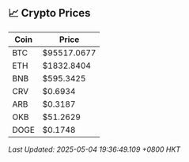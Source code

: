 ## 📈 Crypto Prices

| Coin | Price |
| ---- | ----- |
| BTC | $95517.0677 |
| ETH | $1832.8404 |
| BNB | $595.3425 |
| CRV | $0.6934 |
| ARB | $0.3187 |
| OKB | $51.2629 |
| DOGE | $0.1748 |

_Last Updated: 2025-05-04 19:36:49.109 +0800 HKT_